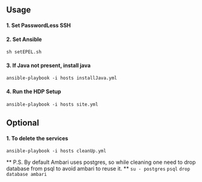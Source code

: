 ## Usage

#### 1. Set PasswordLess SSH

#### 2. Set Ansible
`sh setEPEL.sh`

#### 3. If Java not present, install java
`ansible-playbook -i hosts installJava.yml`

#### 4. Run the HDP Setup
`ansible-playbook -i hosts site.yml`



## Optional

#### 1. To delete the services 
`ansible-playbook -i hosts cleanUp.yml`


** P.S. By default Ambari uses postgres, so while cleaning one need to drop database from psql to avoid ambari to reuse it. **
`su - postgres`
`psql`
`drop database ambari`


